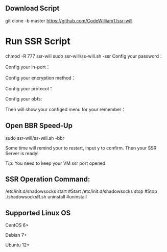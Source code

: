 ## Download Script


git clone -b master https://github.com/CodeWilliamT/ssr-will

# Run SSR Script
chmod -R 777 ssr-will
sudo ssr-will/ss-will.sh -ssr
Config your password：

Config your in-port：

Config your encryption method：

Config your protocol：

Config your obfs:

Then will show your configed menu for your remember：

## Open BBR Speed-Up

sudo ssr-will/ss-will.sh -bbr 

Some time will remind your to restart, input y to confirm.
Then your SSR Server is ready!

Tip:
You need to keep your VM ssr port opened.


## SSR Operation Command:
/etc/init.d/shadowsocks start #Start
/etc/init.d/shadowsocks stop #Stop
./shadowsocksR.sh uninstall #uninstall


## Supported Linux OS
CentOS 6+

Debian 7+

Ubuntu 12+

